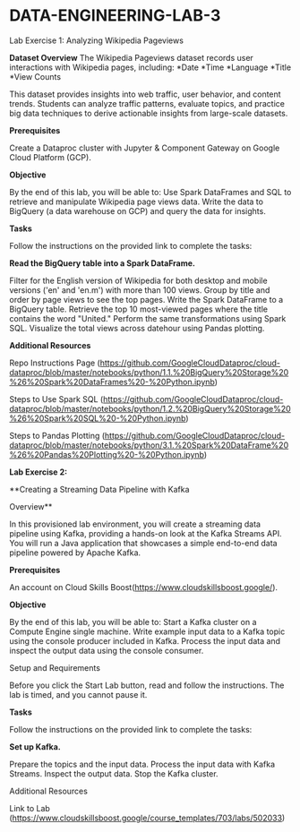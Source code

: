 # DATA-ENGINEERING-LAB-3

Lab Exercise 1: Analyzing Wikipedia Pageviews

**Dataset Overview**
The Wikipedia Pageviews dataset records user interactions with Wikipedia pages, including:
*Date
*Time
*Language
*Title
*View Counts

This dataset provides insights into web traffic, user behavior, and content trends. Students can analyze traffic patterns, evaluate topics, and practice big data techniques to derive actionable insights from large-scale datasets.

**Prerequisites**

Create a Dataproc cluster with Jupyter & Component Gateway on Google Cloud Platform (GCP).


**Objective**

By the end of this lab, you will be able to:
Use Spark DataFrames and SQL to retrieve and manipulate Wikipedia page views data.
Write the data to BigQuery (a data warehouse on GCP) and query the data for insights.

**Tasks**

Follow the instructions on the provided link to complete the tasks:

**Read the BigQuery table into a Spark DataFrame.**

Filter for the English version of Wikipedia for both desktop and mobile versions ('en' and 'en.m') with more than 100 views.
Group by title and order by page views to see the top pages.
Write the Spark DataFrame to a BigQuery table.
Retrieve the top 10 most-viewed pages where the title contains the word "United."
Perform the same transformations using Spark SQL.
Visualize the total views across datehour using Pandas plotting.

**Additional Resources**


Repo Instructions Page (https://github.com/GoogleCloudDataproc/cloud-dataproc/blob/master/notebooks/python/1.1.%20BigQuery%20Storage%20%26%20Spark%20DataFrames%20-%20Python.ipynb)

Steps to Use Spark SQL (https://github.com/GoogleCloudDataproc/cloud-dataproc/blob/master/notebooks/python/1.2.%20BigQuery%20Storage%20%26%20Spark%20SQL%20-%20Python.ipynb)

Steps to Pandas Plotting (https://github.com/GoogleCloudDataproc/cloud-dataproc/blob/master/notebooks/python/3.1.%20Spark%20DataFrame%20%26%20Pandas%20Plotting%20-%20Python.ipynb)


****Lab Exercise 2:****

**Creating a Streaming Data Pipeline with Kafka

Overview**

In this provisioned lab environment, you will create a streaming data pipeline using Kafka, providing a hands-on look at the Kafka Streams API. You will run a Java application that showcases a simple end-to-end data pipeline powered by Apache Kafka.


**Prerequisites**

An account on Cloud Skills Boost(https://www.cloudskillsboost.google/).


**Objective**

By the end of this lab, you will be able to:
Start a Kafka cluster on a Compute Engine single machine.
Write example input data to a Kafka topic using the console producer included in Kafka.
Process the input data and inspect the output data using the console consumer.

Setup and Requirements

Before you click the Start Lab button, read and follow the instructions. The lab is timed, and you cannot pause it.


**Tasks**

Follow the instructions on the provided link to complete the tasks:

**Set up Kafka.**

Prepare the topics and the input data.
Process the input data with Kafka Streams.
Inspect the output data.
Stop the Kafka cluster.

Additional Resources

Link to Lab (https://www.cloudskillsboost.google/course_templates/703/labs/502033)
